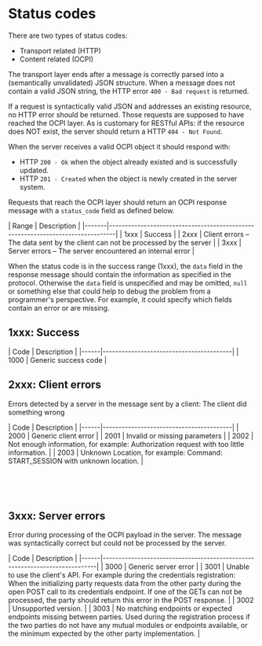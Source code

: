 # Status codes

There are two types of status codes:
- Transport related (HTTP)
- Content related (OCPI)

The transport layer ends after a message is correctly parsed into a (semantically unvalidated) JSON structure. 
When a message does not contain a valid JSON string, the HTTP error `400 - Bad request` is returned.

If a request is syntactically valid JSON and addresses an existing resource, no HTTP error should be returned. 
Those requests are supposed to have reached the OCPI layer. As is customary for RESTful APIs: 
if the resource does NOT exist, the server should return a HTTP `404 - Not Found`.

When the server receives a valid OCPI object it should respond with:

- HTTP `200 - Ok` when the object already existed and is successfully updated.
- HTTP `201 - Created` when the object is newly created in the server system.

Requests that reach the OCPI layer should return an OCPI response message with a `status_code` field as defined below.

<div><!-- ---------------------------------------------------------------------------- --></div>
| Range | Description                                                                    |
|-------|--------------------------------------------------------------------------------|
| 1xxx  | Success                                                                        |
| 2xxx  | Client errors – The data sent by the client can not be processed by the server |
| 3xxx  | Server errors – The server encountered an internal error                       |
<div><!-- ---------------------------------------------------------------------------- --></div>

When the status code is in the success range (1xxx), the `data` field in the response message should contain the information as specified in the protocol. Otherwise the `data` field is unspecified and may be omitted, `null` or something else that could help to debug the problem from a programmer's perspective. For example, it could specify which fields contain an error or are missing.


## 1xxx: Success

<div><!-- ---------------------------------------------------------------------------- --></div>
| Code | Description                             |
|------|-----------------------------------------|
| 1000 | Generic success code                    |
<div><!-- ---------------------------------------------------------------------------- --></div>


## 2xxx: Client errors

Errors detected by a server in the message sent by a client: The client did something wrong

<div><!-- ---------------------------------------------------------------------------- --></div>
| Code | Description                             |
|------|-----------------------------------------|
| 2000 | Generic client error                    |
| 2001 | Invalid or missing parameters           |
| 2002 | Not enough information, for example: Authorization request with too little information. |
| 2003 | Unknown Location, for example: Command: START_SESSION with unknown location. |
<div><!-- ---------------------------------------------------------------------------- --></div>

<!--
  Add some whitelines for PDF generation fix, TODO check in new PDf versions 
-->

&nbsp;

&nbsp;

<!--
  Add some whitelines for PDF generation fix, TODO check in new PDf versions 
-->


## 3xxx: Server errors

Error during processing of the OCPI payload in the server. The message was syntactically correct but could not be processed by the server.

<div><!-- ---------------------------------------------------------------------------- --></div>
| Code | Description                                                                |
|------|----------------------------------------------------------------------------|
| 3000 | Generic server error                                                       |
| 3001 | Unable to use the client's API. For example during the credentials registration: When the initializing party requests data from the other party during the open POST call to its credentials endpoint. If one of the GETs can not be processed, the party should return this error in the POST response. |
| 3002 | Unsupported version.                                                       |
| 3003 | No matching endpoints or expected endpoints missing between parties. Used during the registration process if the two parties do not have any mutual modules or endpoints available, or the minimum expected by the other party implementation. |
<div><!-- ---------------------------------------------------------------------------- --></div>
